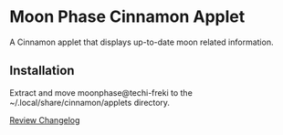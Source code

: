 # Moon Phase Cinnamon Applet

A Cinnamon applet that displays up-to-date moon related information.

## Installation

Extract and move moonphase@techi-freki to the ~/.local/share/cinnamon/applets directory.

[Review Changelog]('https://github.com/linuxmint/cinnamon-spices-applets/tree/master/moonphase%40techi-freki/CHANGELOG.md')